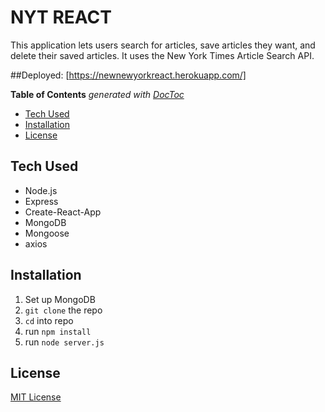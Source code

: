 # NYT REACT

This application lets users search for articles, save articles they want, and delete their saved articles. It uses the New York Times Article Search API.

##Deployed: [https://newnewyorkreact.herokuapp.com/]

<!-- START doctoc generated TOC please keep comment here to allow auto update -->
<!-- DON'T EDIT THIS SECTION, INSTEAD RE-RUN doctoc TO UPDATE -->
**Table of Contents**  *generated with [DocToc](https://github.com/thlorenz/doctoc)*

- [Tech Used](#tech-used)
- [Installation](#installation)
- [License](#license)

<!-- END doctoc generated TOC please keep comment here to allow auto update -->

## Tech Used

- Node.js
- Express
- Create-React-App
- MongoDB
- Mongoose
- axios

## Installation

1. Set up MongoDB
2. `git clone` the repo
3. `cd` into repo 
4. run `npm install`
5. run `node server.js`

## License
[MIT License](https://github.com/m-fiks/nytreact/blob/master/LICENSE)
